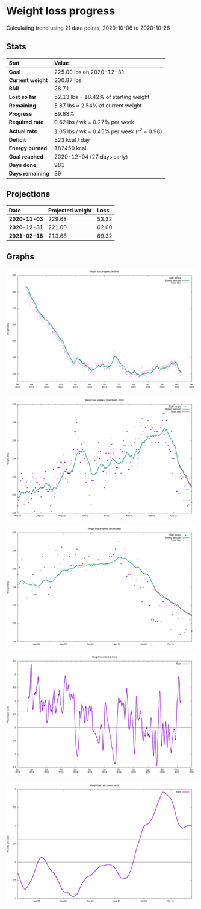 # Weight loss progress

Calculating trend using 21 data points, 2020-10-06 to 2020-10-26

## Stats

Stat|Value
:-|:-
**Goal**|225.00 lbs on 2020-12-31
**Current weight**|230.87 lbs
**BMI**|28.71
**Lost so far**|52.13 lbs = 18.42% of starting weight
**Remaining**|5.87 lbs =  2.54% of current  weight
**Progress**|89.88%
**Required rate**|0.62 lbs / wk = 0.27% per week
**Actual rate**|1.05 lbs / wk = 0.45% per week  (r<sup>2</sup> = 0.98)
**Deficit**|523 kcal / day
**Energy burned**|182450 kcal
**Goal reached**|2020-12-04 (27 days early)
**Days done**|981
**Days remaining**|39

## Projections

Date|Projected weight|Loss
:-|:-|:-
**2020-11-03**|229.68|53.32
**2020-12-31**|221.00|62.00
**2021-02-18**|213.68|69.32

## Graphs

![](weight-graph-alltime.png)

![](weight-graph-covid.png)

![](weight-graph-recent.png)

![](rate-graph-alltime.png)

![](rate-graph-recent.png)
